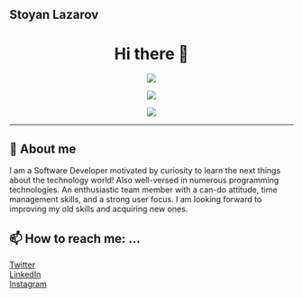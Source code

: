 

## Stoyan Lazarov

<h1 align="center">
  Hi there 👋
</h1>

<p align="center">
  <img src="https://github-readme-stats.vercel.app/api?username=Dreed657&show_icons=true">
</p>
<p align="center">
  <img src="https://github-readme-streak-stats.herokuapp.com/?user=dreed657">
</p>
<p align="center">
  <img src="https://github-readme-stats.vercel.app/api/top-langs/?username=Dreed657&layout=compact&hide=html,css,tsql,asp">
</p>

<hr>

## 🧠 About me
I am a Software Developer motivated by curiosity to learn the next things about the technology world! Also well-versed in numerous programming technologies. An enthusiastic team member with a can-do attitude, time management skills, and a strong user focus. I am looking forward to improving my old skills and acquiring new ones.

## 📫 How to reach me: ...
[Twitter](https://twitter.com/Dree657) <br>
[LinkedIn](https://www.linkedin.com/in/stoyan-lazarov/) <br>
[Instagram](https://www.instagram.com/stoyanlazarov_657/) <br>
